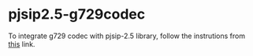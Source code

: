# pjsip2.5-g729codec

To integrate g729 codec with pjsip-2.5 library, follow the instrutions from  [this](http://saravnandm.blogspot.in/2016/07/pjsip-25-g729-codec.html) link.
